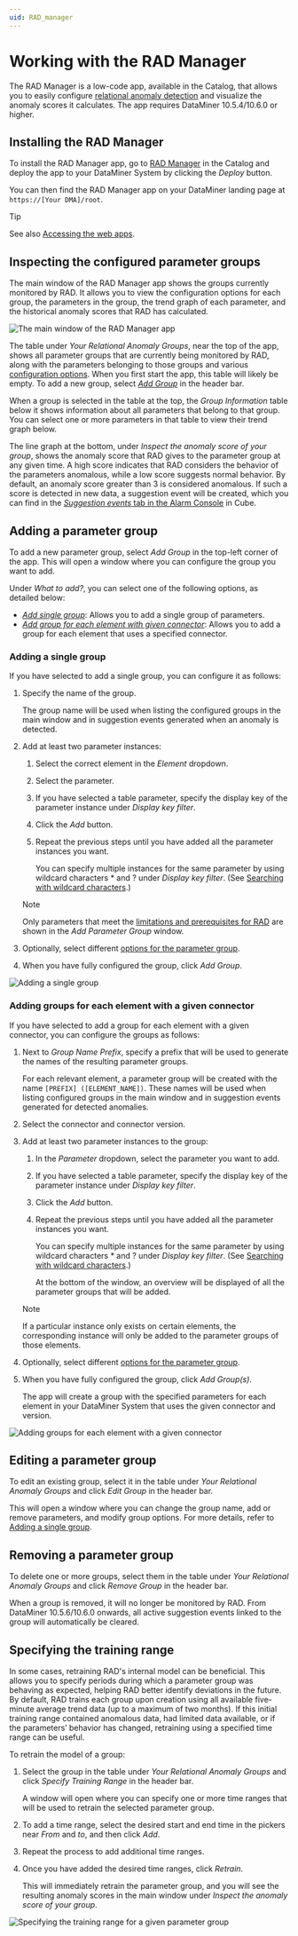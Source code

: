 ```yaml
---
uid: RAD_manager
---
```


# Working with the RAD Manager

The RAD Manager is a low-code app, available in the Catalog, that allows you to easily configure [relational anomaly detection](xref:Relational_anomaly_detection) and visualize the anomaly scores it calculates. The app requires DataMiner 10.5.4/10.6.0 or higher.

## Installing the RAD Manager

To install the RAD Manager app, go to [RAD Manager](https://catalog.dataminer.services/details/174b9848-43c8-470d-afc2-1b1722f05e74) in the Catalog and deploy the app to your DataMiner System by clicking the *Deploy* button.

You can then find the RAD Manager app on your DataMiner landing page at `https://[Your DMA]/root`.

> [!TIP]
> See also [Accessing the web apps](xref:Accessing_the_web_apps).

## Inspecting the configured parameter groups

The main window of the RAD Manager app shows the groups currently monitored by RAD. It allows you to view the configuration options for each group, the parameters in the group, the trend graph of each parameter, and the historical anomaly scores that RAD has calculated.

![The main window of the RAD Manager app](~/dataminer/images/RAD_Manager.png)

The table under *Your Relational Anomaly Groups*, near the top of the app, shows all parameter groups that are currently being monitored by RAD, along with the parameters belonging to those groups and various [configuration options](xref:Relational_anomaly_detection#options-for-parameter-groups). When you first start the app, this table will likely be empty. To add a new group, select [*Add Group*](#adding-a-parameter-group) in the header bar.

When a group is selected in the table at the top, the *Group Information* table below it shows information about all parameters that belong to that group. You can select one or more parameters in that table to view their trend graph below.

The line graph at the bottom, under *Inspect the anomaly score of your group*, shows the anomaly score that RAD gives to the parameter group at any given time. A high score indicates that RAD considers the behavior of the parameters anomalous, while a low score suggests normal behavior. By default, an anomaly score greater than 3 is considered anomalous. If such a score is detected in new data, a suggestion event will be created, which you can find in the [*Suggestion events* tab in the Alarm Console](xref:Relational_anomaly_detection#relational-anomalies-in-the-alarm-console) in Cube.

## Adding a parameter group

To add a new parameter group, select *Add Group* in the top-left corner of the app. This will open a window where you can configure the group you want to add.

Under *What to add?*, you can select one of the following options, as detailed below:

- [*Add single group*](#adding-a-single-group): Allows you to add a single group of parameters.
- [*Add group for each element with given connector*](#adding-groups-for-each-element-with-a-given-connector): Allows you to add a group for each element that uses a specified connector.

### Adding a single group

If you have selected to add a single group, you can configure it as follows:

1. Specify the name of the group.

   The group name will be used when listing the configured groups in the main window and in suggestion events generated when an anomaly is detected.

1. Add at least two parameter instances:

   1. Select the correct element in the *Element* dropdown.

   1. Select the parameter.

   1. If you have selected a table parameter, specify the display key of the parameter instance under *Display key filter*.

   1. Click the *Add* button.

   1. Repeat the previous steps until you have added all the parameter instances you want.

      You can specify multiple instances for the same parameter by using wildcard characters \* and ? under *Display key filter*. (See [Searching with wildcard characters](xref:Searching_in_DataMiner_Cube#searching-with-wildcard-characters).)

   > [!NOTE]
   > Only parameters that meet the [limitations and prerequisites for RAD](xref:Relational_anomaly_detection) are shown in the *Add Parameter Group* window.

1. Optionally, select different [options for the parameter group](xref:Relational_anomaly_detection#options-for-parameter-groups).

1. When you have fully configured the group, click *Add Group*.

![Adding a single group](~/dataminer/images/RAD_Manager_AddSingleParameterGroup.png)

### Adding groups for each element with a given connector

If you have selected to add a group for each element with a given connector, you can configure the groups as follows:

1. Next to *Group Name Prefix*, specify a prefix that will be used to generate the names of the resulting parameter groups.

   For each relevant element, a parameter group will be created with the name `[PREFIX] ([ELEMENT_NAME])`. These names will be used when listing configured groups in the main window and in suggestion events generated for detected anomalies.

1. Select the connector and connector version.

1. Add at least two parameter instances to the group:

   1. In the *Parameter* dropdown, select the parameter you want to add.

   1. If you have selected a table parameter, specify the display key of the parameter instance under *Display key filter*.

   1. Click the *Add* button.

   1. Repeat the previous steps until you have added all the parameter instances you want.

      You can specify multiple instances for the same parameter by using wildcard characters \* and ? under *Display key filter*. (See [Searching with wildcard characters](xref:Searching_in_DataMiner_Cube#searching-with-wildcard-characters).)

      At the bottom of the window, an overview will be displayed of all the parameter groups that will be added.

   > [!NOTE]
   > If a particular instance only exists on certain elements, the corresponding instance will only be added to the parameter groups of those elements.

1. Optionally, select different [options for the parameter group](xref:Relational_anomaly_detection#options-for-parameter-groups).

1. When you have fully configured the group, click *Add Group(s)*.

   The app will create a group with the specified parameters for each element in your DataMiner System that uses the given connector and version.

![Adding groups for each element with a given connector](~/dataminer/images/RAD_Manager_AddParameterGroupPerProtocol.png)

## Editing a parameter group

To edit an existing group, select it in the table under *Your Relational Anomaly Groups* and click *Edit Group* in the header bar.

This will open a window where you can change the group name, add or remove parameters, and modify group options. For more details, refer to [Adding a single group](#adding-a-single-group).

## Removing a parameter group

To delete one or more groups, select them in the table under *Your Relational Anomaly Groups* and click *Remove Group* in the header bar.

When a group is removed, it will no longer be monitored by RAD. From DataMiner 10.5.6/10.6.0 onwards<!--RN 42602-->, all active suggestion events linked to the group will automatically be cleared.

## Specifying the training range

In some cases, retraining RAD's internal model can be beneficial. This allows you to specify periods during which a parameter group was behaving as expected, helping RAD better identify deviations in the future. By default, RAD trains each group upon creation using all available five-minute average trend data (up to a maximum of two months). If this initial training range contained anomalous data, had limited data available, or if the parameters’ behavior has changed, retraining using a specified time range can be useful.

To retrain the model of a group:

1. Select the group in the table under *Your Relational Anomaly Groups* and click *Specify Training Range* in the header bar.

   A window will open where you can specify one or more time ranges that will be used to retrain the selected parameter group.

1. To add a time range, select the desired start and end time in the pickers near *From* and *to*, and then click *Add*.

1. Repeat the process to add additional time ranges.

1. Once you have added the desired time ranges, click *Retrain*.

   This will immediately retrain the parameter group, and you will see the resulting anomaly scores in the main window under *Inspect the anomaly score of your group*.

![Specifying the training range for a given parameter group](~/dataminer/images/RAD_Manager_SpecifyTrainingRange.png)
